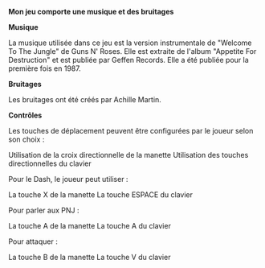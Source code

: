 **Mon jeu comporte une musique et des bruitages**



**Musique**

La musique utilisée dans ce jeu est la version instrumentale de "Welcome To The Jungle" de Guns N' Roses. Elle est extraite de l'album "Appetite For Destruction" et est publiée par Geffen Records. Elle a été publiée pour la première fois en 1987.




**Bruitages**

Les bruitages ont été créés par Achille Martin.




**Contrôles**

Les touches de déplacement peuvent être configurées par le joueur selon son choix :

Utilisation de la croix directionnelle de la manette
Utilisation des touches directionnelles du clavier




Pour le Dash, le joueur peut utiliser :

La touche X de la manette
La touche ESPACE du clavier




Pour parler aux PNJ :

La touche A de la manette
La touche A du clavier




Pour attaquer :

La touche B de la manette
La touche V du clavier